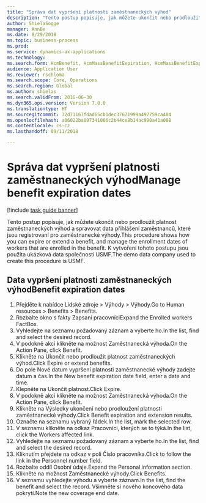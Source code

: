 ```yaml
--- 
title: "Správa dat vypršení platnosti zaměstnaneckých výhod"
description: "Tento postup popisuje, jak můžete ukončit nebo prodloužit platnost zaměstnaneckých výhod a spravovat data přihlášení zaměstnanců, které jsou registrovaní pro zaměstnanecké výhody."
author: ShielaSogge
manager: AnnBe
ms.date: 8/29/2018
ms.topic: business-process
ms.prod: 
ms.service: dynamics-ax-applications
ms.technology: 
ms.search.form: HcmBenefit, HcmMassBenefitExpiration, HcmMassBenefitExpirationResults, HcmWorker, HcmWorkerEnrollment
audience: Application User
ms.reviewer: rschloma
ms.search.scope: Core, Operations
ms.search.region: Global
ms.author: shielas
ms.search.validFrom: 2016-06-30
ms.dyn365.ops.version: Version 7.0.0
ms.translationtype: HT
ms.sourcegitcommit: 32d71167fdad65cb1dec37671999a497759ca484
ms.openlocfilehash: a06022ba097341066c2b44ce8b14ac990a41a088
ms.contentlocale: cs-cz
ms.lasthandoff: 09/11/2018

---
```

# <a name="manage-benefit-expiration-dates"></a><span data-ttu-id="ac35d-103">Správa dat vypršení platnosti zaměstnaneckých výhod</span><span class="sxs-lookup"><span data-stu-id="ac35d-103">Manage benefit expiration dates</span></span>

[!include [task guide banner](../../includes/task-guide-banner.md)]

<span data-ttu-id="ac35d-104">Tento postup popisuje, jak můžete ukončit nebo prodloužit platnost zaměstnaneckých výhod a spravovat data přihlášení zaměstnanců, které jsou registrovaní pro zaměstnanecké výhody.</span><span class="sxs-lookup"><span data-stu-id="ac35d-104">This procedure shows how you can expire or extend a benefit, and manage the enrollment dates of workers that are enrolled in the benefit.</span></span> <span data-ttu-id="ac35d-105">K vytvoření tohoto postupu jsou použita ukázková data společnosti USMF.</span><span class="sxs-lookup"><span data-stu-id="ac35d-105">The demo data company used to create this procedure is USMF.</span></span>


## <a name="benefit-expiration-dates"></a><span data-ttu-id="ac35d-106">Data vypršení platnosti zaměstnaneckých výhod</span><span class="sxs-lookup"><span data-stu-id="ac35d-106">Benefit expiration dates</span></span>
1. <span data-ttu-id="ac35d-107">Přejděte k nabídce Lidské zdroje > Výhody > Výhody.</span><span class="sxs-lookup"><span data-stu-id="ac35d-107">Go to Human resources > Benefits > Benefits.</span></span>
2. <span data-ttu-id="ac35d-108">Rozbalte okno s fakty Zapsaní pracovníci</span><span class="sxs-lookup"><span data-stu-id="ac35d-108">Expand the Enrolled workers FactBox.</span></span>
3. <span data-ttu-id="ac35d-109">Vyhledejte na seznamu požadovaný záznam a vyberte ho.</span><span class="sxs-lookup"><span data-stu-id="ac35d-109">In the list, find and select the desired record.</span></span>
4. <span data-ttu-id="ac35d-110">V podokně akcí klikněte na možnost Zaměstnanecká výhoda.</span><span class="sxs-lookup"><span data-stu-id="ac35d-110">On the Action Pane, click Benefit.</span></span>
5. <span data-ttu-id="ac35d-111">Klikněte na Ukončit nebo prodloužit platnost zaměstnaneckých výhod.</span><span class="sxs-lookup"><span data-stu-id="ac35d-111">Click Expire or extend benefits.</span></span>
6. <span data-ttu-id="ac35d-112">Do pole Nové datum vypršení platnosti zaměstnanecké výhody zadejte datum a čas.</span><span class="sxs-lookup"><span data-stu-id="ac35d-112">In the New benefit expiration date field, enter a date and time.</span></span>
7. <span data-ttu-id="ac35d-113">Klepněte na Ukončit platnost.</span><span class="sxs-lookup"><span data-stu-id="ac35d-113">Click Expire.</span></span>
8. <span data-ttu-id="ac35d-114">V podokně akcí klikněte na možnost Zaměstnanecká výhoda.</span><span class="sxs-lookup"><span data-stu-id="ac35d-114">On the Action Pane, click Benefit.</span></span>
9. <span data-ttu-id="ac35d-115">Klikněte na Výsledky ukončení nebo prodloužení platnosti zaměstnanecké výhody.</span><span class="sxs-lookup"><span data-stu-id="ac35d-115">Click Benefit expiration and extension results.</span></span>
10. <span data-ttu-id="ac35d-116">Označte na seznamu vybraný řádek.</span><span class="sxs-lookup"><span data-stu-id="ac35d-116">In the list, mark the selected row.</span></span>
11. <span data-ttu-id="ac35d-117">V seznamu klikněte na odkaz Pracovníci, kterých se to týká.</span><span class="sxs-lookup"><span data-stu-id="ac35d-117">In the list, click the Workers affected link.</span></span>
12. <span data-ttu-id="ac35d-118">Vyhledejte na seznamu požadovaný záznam a vyberte ho.</span><span class="sxs-lookup"><span data-stu-id="ac35d-118">In the list, find and select the desired record.</span></span>
13. <span data-ttu-id="ac35d-119">Kliknutím přejdete na odkaz v poli Číslo pracovníka.</span><span class="sxs-lookup"><span data-stu-id="ac35d-119">Click to follow the link in the Personnel number field.</span></span>
14. <span data-ttu-id="ac35d-120">Rozbalte oddíl Osobní údaje.</span><span class="sxs-lookup"><span data-stu-id="ac35d-120">Expand the Personal information section.</span></span>
15. <span data-ttu-id="ac35d-121">Klikněte na možnost Zaměstnanecké výhody.</span><span class="sxs-lookup"><span data-stu-id="ac35d-121">Click Benefits.</span></span>
16. <span data-ttu-id="ac35d-122">V seznamu vyhledejte výhodu a vyberte záznam.</span><span class="sxs-lookup"><span data-stu-id="ac35d-122">In the list, find the benefit and select the record.</span></span> <span data-ttu-id="ac35d-123">Všimněte si nového koncového data pokrytí.</span><span class="sxs-lookup"><span data-stu-id="ac35d-123">Note the new coverage end date.</span></span>


